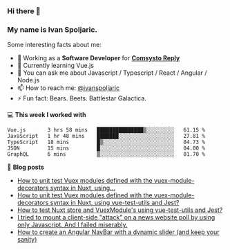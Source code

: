 ### Hi there 👋 

### My name is Ivan Spoljaric.

Some interesting facts about me:

- 🔭 Working as a **Software Developer** for **[Comsysto Reply](https://comsystoreply.de/)**
- 🌱 Currently learning Vue.js
- 💬 You can ask me about Javascript / Typescript / React / Angular / Node.js 
- 📫 How to reach me: [@ivanspoljaric](https://www.linkedin.com/in/ivan-špoljarić-2206a184)
- ⚡ Fun fact: Bears. Beets. Battlestar Galactica.

💻 **This week I worked with**
<!--START_SECTION:waka-->
```text
Vue.js       3 hrs 58 mins   ███████████████▒░░░░░░░░░   61.15 % 
JavaScript   1 hr 48 mins    ███████░░░░░░░░░░░░░░░░░░   27.81 % 
TypeScript   18 mins         █▒░░░░░░░░░░░░░░░░░░░░░░░   04.73 % 
JSON         15 mins         █░░░░░░░░░░░░░░░░░░░░░░░░   04.00 % 
GraphQL      6 mins          ▒░░░░░░░░░░░░░░░░░░░░░░░░   01.70 % 
```
<!--END_SECTION:waka-->

📕 **Blog posts**
<!-- BLOG-POST-LIST:START -->
- [How to unit test Vuex modules defined with the vuex-module-decorators syntax in Nuxt, using…](https://ivanspoljaric22.medium.com/how-to-unit-test-vuex-modules-defined-with-the-vuex-module-decorators-syntax-in-nuxt-using-52d52b006175?source=rss-3d2bb20c836------2)
- [How to unit test Vuex modules defined with the vuex-module-decorators syntax in Nuxt,  using vue-test-utils and Jest?](https://dev.to/ispoljari/how-to-unit-test-vuex-modules-defined-with-the-vuex-module-decorators-syntax-in-nuxt-using-vue-test-utils-and-jest-3n7p)
- [How to test Nuxt store and VuexModule's using vue-test-utils and Jest?](https://dev.to/ispoljari/how-to-test-nuxt-store-and-vuexmodule-s-using-vue-test-utils-and-jest-4p08)
- [I tried to mount a client-side "attack" on a news website poll by using only Javascript. And I failed miserably.](https://dev.to/ispoljari/i-tried-to-mount-a-client-side-attack-on-a-news-website-poll-by-using-only-javascript-and-i-failed-miserably-1ebf)
- [How to create an Angular NavBar with a dynamic slider (and keep your sanity)](https://dev.to/ispoljari/one-must-imagine-people-who-work-with-angular-happy-or-how-to-create-a-navbar-with-a-dynamic-slider-and-keep-your-sanity-3la)
<!-- BLOG-POST-LIST:END -->
